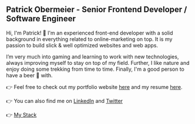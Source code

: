 ## Patrick Obermeier - Senior Frontend Developer / Software Engineer

Hi, I'm Patrick! 👋 I'm an experienced front-end developer with a solid background in everything related to online-marketing on top. It is my passion to build slick & well optimized websites and web apps. 

I’m very much into gaming and learning to work with new technologies, always improving myself to stay on top of my field. Further, I like nature and enjoy doing some trekking from time to time. Finally, I'm a good person to have a beer 🍻 with. 

👉 Feel free to check out my portfolio website [here](https://www.patrickobermeier.at/) and my resume [here](https://www.patrickobermeier.at/resume).

👉 You can also find me on [LinkedIn](https://www.linkedin.com/in/patrickobermeier/) and [Twitter](https://github.com/Pobermeier)

👉 [My Stack](https://www.patrickobermeier.at/uses)
